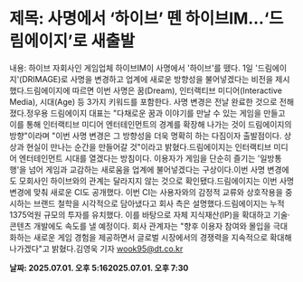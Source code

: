 # **제목: 사명에서 ‘하이브’ 뗀 하이브IM…‘드림에이지’로 새출발**

  내용: 하이브 자회사인 게임업체 하이브IM이 사명에서 '하이브'를 뗐다. 1일 '드림에이지'(DRIMAGE)로 사명을 변경하고 업계에 새로운 방향성을 불어넣겠다는 비전을 제시했다.드림에이지에 따르면 이번 사명은 꿈(Dream), 인터랙티브 미디어(Interactive Media), 시대(Age) 등 3가지 키워드를 포함한다. 사명 변경은 전날 완료한 것으로 전해졌다.정우용 드림에이지 대표는 "다채로운 꿈과 이야기를 만날 수 있는 게임을 만들고 이를 통해 인터랙티브 미디어 엔터테인먼트의 경계를 확장해 나가는 것이 드림에이지의 방향"이라며 "이번 사명 변경은 그 방향성을 더욱 명확히 하는 다짐이자 출발점이다. 상상과 현실이 만나는 순간을 만들어갈 것"이라고 밝혔다.드림에이지는 인터랙티브 미디어 엔터테인먼트 시대를 열겠다는 방침이다. 이용자가 게임을 단순히 즐기는 '일방통행'을 넘어 게임과 교감하는 새로움을 업계에 불어넣겠다는 구상이다.이번 사명 변경에도 모회사인 하이브와의 관계는 달라지지 않는 것으로 확인됐다.드림에이지는 이번 사명 변경에 맞춰 새로운 CI도 공개했다. 이번 CI는 사용자와의 감정적 교류와 상호작용을 중시하는 브랜드 철학을 시각적으로 담아냈다고 회사 측은 설명했다.드림에이지는 누적 1375억원 규모의 투자를 유치했다. 이를 바탕으로 자체 지식재산(IP)을 확대하고 기술·콘텐츠 개발에도 속도를 낼 예정이다. 회사 관계자는 "향후 이용자 참여와 몰입을 극대화하는 새로운 게임 경험을 제공하면서 글로벌 시장에서의 경쟁력을 지속적으로 확대해 나가겠다"고 밝혔다.김영욱 기자 wook95@dt.co.kr

  **날짜: 2025.07.01. 오후 5:162025.07.01. 오후 7:30**